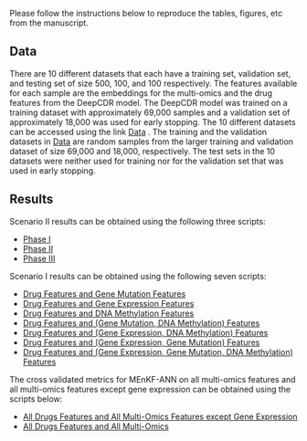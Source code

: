 Please follow the instructions below to reproduce the tables, figures, etc from the manuscript. 

## Data

There are 10 different datasets that each have a training set, validation set, and testing set of size 500, 100, and 100 respectively. The features available for each sample are the embeddings for the multi-omics and the drug features from the DeepCDR model. The DeepCDR model was trained on a training dataset with approximately 69,000 samples and a validation set of approximately 18,000 was used for early stopping.  The 10 different datasets can be accessed using the link [Data](https://github.com/Ved-Piyush/DeepCDR_MEnKF-ANN/tree/main/Data) . The training and the validation datasets in [Data](https://github.com/Ved-Piyush/DeepCDR_MEnKF-ANN/tree/main/Data) are random samples from the larger training and validation dataset of size 69,000 and 18,000, respectively. The test sets in the 10 datasets were neither used for training nor for the validation set that was used in early stopping. 

## Results

Scenario II results can be obtained using the following three scripts: 

* [Phase I](https://github.com/Ved-Piyush/DeepCDR_MEnKF-ANN/blob/main/DeepCDR_MEnKF-ANN/DeepCDR_MEnKF-ANN_all_drugs_all_omics/Real_World_EnKF_Old_Strategy_DeepCDR_var_0.5_size_ens_801_first_three.ipynb)
* [Phase II](https://github.com/Ved-Piyush/DeepCDR_MEnKF-ANN/blob/main/DeepCDR_MEnKF-ANN/DeepCDR_MEnKF-ANN_all_drugs_all_omics/Real_World_EnKF_Old_Strategy_DeepCDR_var_0.5_size_ens_801_second_three.ipynb)
* [Phase III](https://github.com/Ved-Piyush/DeepCDR_MEnKF-ANN/blob/main/DeepCDR_MEnKF-ANN/DeepCDR_MEnKF-ANN_all_drugs_all_omics/Real_World_EnKF_Old_Strategy_DeepCDR_var_0.5_size_ens_801_last_three.ipynb)

Scenario I results can be obtained using the following seven scripts: 

* [Drug Features and Gene Mutation Features](https://github.com/Ved-Piyush/DeepCDR_MEnKF-ANN/blob/main/DeepCDR_MEnKF-ANN/DeepCDR_MEnKF-ANN_all_drugs_mutation/Real_World_EnKF_Old_Strategy_DeepCDR_var_1_size_ens_801.ipynb)
* [Drug Features and Gene Expression Features](https://github.com/Ved-Piyush/DeepCDR_MEnKF-ANN/blob/main/DeepCDR_MEnKF-ANN/DeepCDR_MEnKF-ANN_all_drugs_expression/Real_World_EnKF_Old_Strategy_DeepCDR_var_0.5_size_ens_534.ipynb)
* [Drug Features and DNA Methylation Features](https://github.com/Ved-Piyush/DeepCDR_MEnKF-ANN/blob/main/DeepCDR_MEnKF-ANN/DeepCDR_MEnKF-ANN_all_drugs_methyl/Real_World_EnKF_Old_Strategy_DeepCDR_var_0.5_size_ens_534.ipynb)
* [Drug Features and (Gene Mutation, DNA Methylation) Features](https://github.com/Ved-Piyush/DeepCDR_MEnKF-ANN/blob/main/DeepCDR_MEnKF-ANN/DeepCDR_MEnKF-ANN_all_drugs_mutation_methyl/Real_World_EnKF_Old_Strategy_DeepCDR_var_0.5_size_ens_801.ipynb)
* [Drug Features and (Gene Expression, DNA Methylation) Features](https://github.com/Ved-Piyush/DeepCDR_MEnKF-ANN/blob/main/DeepCDR_MEnKF-ANN/DeepCDR_MEnKF-ANN_all_drugs_expression_methyl/Real_World_EnKF_Old_Strategy_DeepCDR_var_0.5_size_ens_534.ipynb)
* [Drug Features and (Gene Expression, Gene Mutation) Features](https://github.com/Ved-Piyush/DeepCDR_MEnKF-ANN/blob/main/DeepCDR_MEnKF-ANN/DeepCDR_MEnKF-ANN_all_drugs_mutation_expression/Real_World_EnKF_Old_Strategy_DeepCDR_var_1_size_ens_801.ipynb)
* [Drug Features and (Gene Expression, Gene Mutation, DNA Methylation) Features](https://github.com/Ved-Piyush/DeepCDR_MEnKF-ANN/blob/main/DeepCDR_MEnKF-ANN/DeepCDR_MEnKF-ANN_all_drugs_all_omics/Real_World_EnKF_Old_Strategy_DeepCDR_var_0.5_size_ens_801.ipynb)

The cross validated metrics for MEnKF-ANN on all multi-omics features and all multi-omics features except gene expression can be obtained using the scripts below: 

* [All Drugs Features and All Multi-Omics Features except Gene Expression](https://github.com/Ved-Piyush/DeepCDR_MEnKF-ANN/blob/main/DeepCDR_MEnKF-ANN/DeepCDR_MEnKF-ANN_all_drugs_all_omics/Real_World_EnKF_Old_Strategy_DeepCDR_var_0.5_size_ens_801_ALL_10_with_PCA_proper_CV_no_validation.ipynb)
* [All Drugs Features and All Multi-Omics](https://github.com/Ved-Piyush/DeepCDR_MEnKF-ANN/blob/main/DeepCDR_MEnKF-ANN/DeepCDR_MEnKF-ANN_all_drugs_all_omics/Real_World_EnKF_Old_Strategy_DeepCDR_var_0.5_size_ens_801_ALL_10_proper_CV_no_validation_all_features.ipynb)
